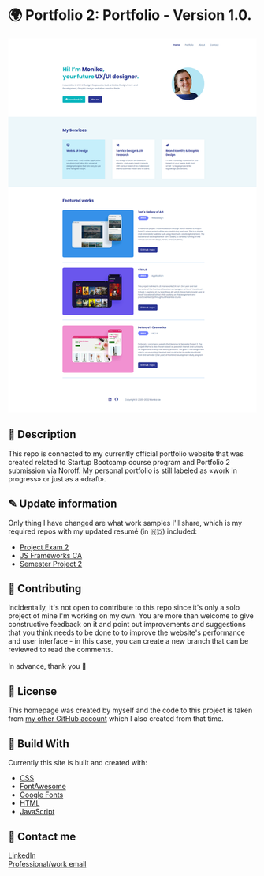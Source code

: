 # 🌍 Portfolio 2: Portfolio - Version 1.0. 
<img src="img/website.png" alt="My website screenshot.">

## 📜 Description
This repo is connected to my currently official portfolio website that was created related to Startup Bootcamp course program and Portfolio 2 submission via Noroff. My personal portfolio is still labeled as «work in progress» or just as a «draft».
## ✎ Update information 
Only thing I have changed are what work samples I'll share, which is my required repos with my updated resumé (in 🇳🇴) included:
- [Project Exam 2](https://github.com/lunadragon06/torfs-art-gallery/tree/master/) 
- [JS Frameworks CA](https://github.com/lunadragon06/gamehub/tree/main/) 
- [Semester Project 2](https://github.com/lunadragon06/betanya-cosmetics) 
## 🔗 Contributing
Incidentally, it's not open to contribute to this repo since it's only a solo project of mine I'm working on my own. You are more than welcome to give constructive feedback on it and point out improvements and suggestions that you think needs to be done to to improve the website's performance and user interface - in this case, you can create a new branch that can be reviewed to read the comments.    
<br>
In advance, thank you 💝 
## 🏅 License
This homepage was created by myself and the code to this project is taken from [my other GitHub account](https://github.com/LunaDragon666/) which I also created from that time.
## 🔧 Build With
Currently this site is built and created with:
- [CSS](https://www.w3schools.com/css/)
- [FontAwesome](https://fontawesome.com/v5/search/)
- [Google Fonts](https://fonts.google.com/)
- [HTML](https://developer.mozilla.org/en-US/docs/Web/HTML)
- [JavaScript](https://www.javascript.com/)
## 🤙 Contact me
[LinkedIn](https://www.linkedin.com/in/monika-lie/)
<br>
[Professional/work email](mailto:monika.ml@outlook.com) 
<br><br>
